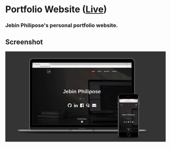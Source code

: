 # Portfolio Website ([Live](https://jebinphilipose.me/))

### Jebin Philipose's personal portfolio website.

## Screenshot

![screenshot](portfolio.jpg)